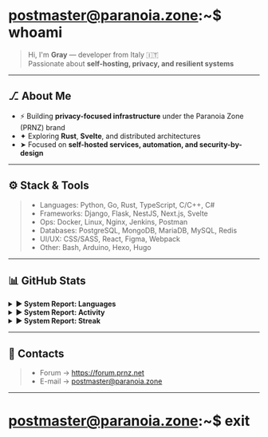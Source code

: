 # postmaster@paranoia.zone:~$ whoami
> Hi, I'm **Gray** — developer from Italy 🇮🇹  
> Passionate about **self-hosting, privacy, and resilient systems**

---

## ⎇ About Me
- ⚡ Building **privacy-focused infrastructure** under the Paranoia Zone (PRNZ) brand  
- ✦ Exploring **Rust**, **Svelte**, and distributed architectures  
- ➤ Focused on **self-hosted services, automation, and security-by-design**

---

## ⚙️ Stack & Tools

> - Languages:   Python, Go, Rust, TypeScript, C/C++, C#
> - Frameworks:  Django, Flask, NestJS, Next.js, Svelte
> - Ops:         Docker, Linux, Nginx, Jenkins, Postman
> - Databases:   PostgreSQL, MongoDB, MariaDB, MySQL, Redis
> - UI/UX:       CSS/SASS, React, Figma, Webpack
> - Other:       Bash, Arduino, Hexo, Hugo

---

## 📊 GitHub Stats

<details>
<summary><b>▶ System Report: Languages</b></summary>

> ![langs](https://github-readme-stats.vercel.app/api/top-langs?username=paranoia-zone&layout=compact&theme=chartreuse-dark)

</details>

<details>
<summary><b>▶ System Report: Activity</b></summary>

> ![stats](https://github-readme-stats.vercel.app/api?username=paranoia-zone&show_icons=true&theme=chartreuse-dark)

</details>

<details>
<summary><b>▶ System Report: Streak</b></summary>

> ![streak](https://github-readme-streak-stats.herokuapp.com/?user=paranoia-zone&theme=chartreuse-dark)

</details>

---

## 📡 Contacts

> - Forum   → https://forum.prnz.net
> - E-mail  → postmaster@paranoia.zone
---

# postmaster@paranoia.zone:~$ exit
